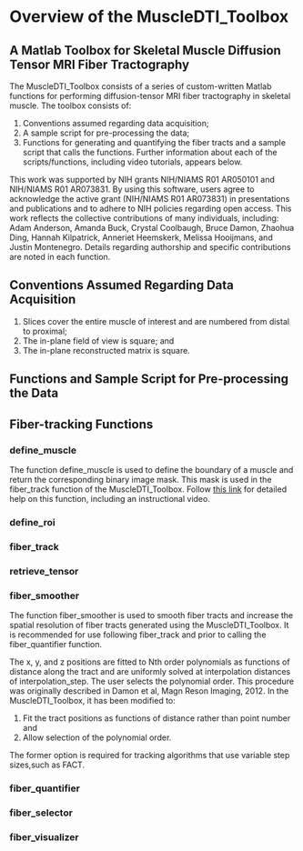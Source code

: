 # Overview of the MuscleDTI_Toolbox
## A Matlab Toolbox for Skeletal Muscle Diffusion Tensor MRI Fiber Tractography 

The MuscleDTI_Toolbox consists of a series of custom-written Matlab functions for performing diffusion-tensor MRI fiber tractography in skeletal muscle. The toolbox consists of:
  1) Conventions assumed regarding data acquisition;
  2) A sample script for pre-processing the data;
  3) Functions for generating and quantifying the fiber tracts and a sample script that calls the functions.
Further information about each of the scripts/functions, including video tutorials, appears below.

This work was supported by NIH grants NIH/NIAMS R01 AR050101 and NIH/NIAMS R01 AR073831. By using this software, users agree to acknowledge the active grant (NIH/NIAMS R01 AR073831) in presentations and publications and to adhere to NIH policies regarding open access. This work reflects the collective contributions of many individuals, including: Adam Anderson, Amanda Buck, Crystal Coolbaugh, Bruce Damon, Zhaohua Ding, Hannah Kilpatrick, Anneriet Heemskerk, Melissa Hooijmans, and Justin Montenegro. Details regarding authorship and specific contributions are noted in each function.
  
## Conventions Assumed Regarding Data Acquisition
  1) Slices cover the entire muscle of interest and are numbered from distal to proximal;
  2) The in-plane field of view is square; and
  3) The in-plane reconstructed matrix is square.

## Functions and Sample Script for Pre-processing the Data


## Fiber-tracking Functions

### define_muscle
The function define_muscle is used to define the boundary of a muscle and return the corresponding binary image mask. This mask is used in the fiber_track function of the MuscleDTI_Toolbox.  Follow [this link](https://github.com/bdamon/MuscleDTI_Toolbox/blob/master/Help%20for%20define_muscle) for detailed help on this function, including an instructional video.

### define_roi

### fiber_track

### retrieve_tensor

### fiber_smoother
The function fiber_smoother is used to smooth fiber tracts and increase the spatial resolution of fiber tracts generated using the MuscleDTI_Toolbox. It is recommended for use following fiber_track and prior to calling the fiber_quantifier function.

The x, y, and z positions are fitted to Nth order polynomials as functions of distance along the tract and are uniformly solved at interpolation distances of interpolation_step. The user selects the polynomial order.  This procedure was originally described in Damon et al, Magn Reson Imaging, 2012.  In the MuscleDTI_Toolbox, it has been modified to: 
  1) Fit the tract positions as functions of distance rather than point number and 
  2) Allow selection of the polynomial order.  

The former option is required for tracking algorithms that use variable step sizes,such as FACT.

### fiber_quantifier

### fiber_selector

### fiber_visualizer

